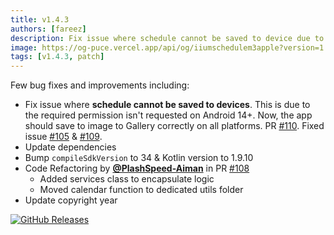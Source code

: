 ```yaml
---
title: v1.4.3
authors: [fareez]
description: Fix issue where schedule cannot be saved to device due to insufficient permissions.
image: https://og-puce.vercel.app/api/og/iiumschedulem3apple?version=1.4.3
tags: [v1.4.3, patch]
---
```


Few bug fixes and improvements including:

- Fix issue where **schedule cannot be saved to devices**. This is due to the required permission isn't requested on Android 14+. Now, the app should save to image to Gallery correctly on all platforms. PR [#110](https://github.com/iiumschedule/iium_schedule/pull/110). Fixed issue [#105](https://github.com/iiumschedule/iium_schedule/issues/105) & [#109](https://github.com/iiumschedule/iium_schedule/issues/109).
- Update dependencies
- Bump `compileSdkVersion` to 34 & Kotlin version to 1.9.10
- Code Refactoring by [**@PlashSpeed-Aiman**](https://github.com/PlashSpeed-Aiman) in PR [#108](https://github.com/iiumschedule/iium_schedule/pull/108)
  - Added services class to encapsulate logic
  - Moved calendar function to dedicated utils folder
- Update copyright year

[![GitHub Releases](https://img.shields.io/badge/view%20on%20github-%23121011.svg?style=for-the-badge&logo=github&logoColor=white)](https://github.com/iiumschedule/iium_schedule/releases/tag/1.4.3%2B42)

